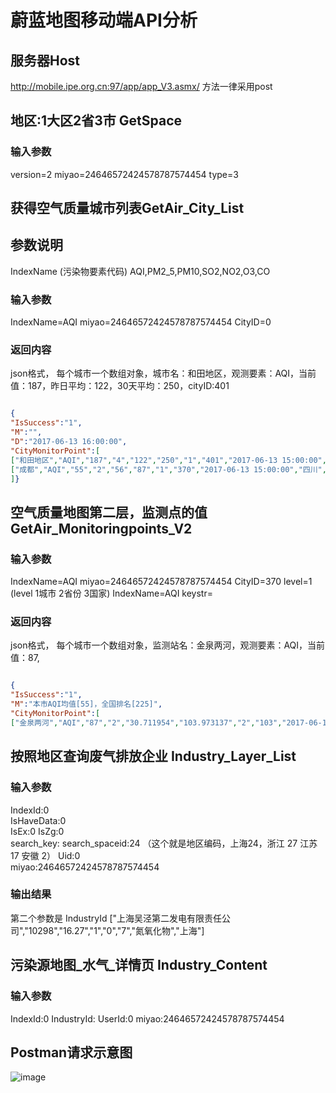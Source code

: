 # 蔚蓝地图移动端API分析
## 服务器Host
http://mobile.ipe.org.cn:97/app/app_V3.asmx/
方法一律采用post



## 地区:1大区2省3市 GetSpace
### 输入参数
version=2
miyao=24646572424578787574454
type=3




## 获得空气质量城市列表GetAir_City_List

## 参数说明
IndexName  (污染物要素代码)
AQI,PM2_5,PM10,SO2,NO2,O3,CO
 


### 输入参数
IndexName=AQI
miyao=24646572424578787574454
CityID=0
### 返回内容
json格式， 每个城市一个数组对象，城市名：和田地区，观测要素：AQI，当前值：187，昨日平均：122，30天平均：250，cityID:401
```json

{
"IsSuccess":"1",
"M":"",
"D":"2017-06-13 16:00:00",
"CityMonitorPoint":[
["和田地区","AQI","187","4","122","250","1","401","2017-06-13 15:00:00","新疆","385"],
["成都","AQI","55","2","56","87","1","370","2017-06-13 15:00:00","四川","225"]
]}

```


## 空气质量地图第二层，监测点的值 GetAir_Monitoringpoints_V2
### 输入参数
IndexName=AQI
miyao=24646572424578787574454
CityID=370
level=1  (level 1城市 2省份 3国家)
IndexName=AQI
keystr=
### 返回内容
json格式， 每个城市一个数组对象，监测站名：金泉两河，观测要素：AQI，当前值：87,
```json

{
"IsSuccess":"1",
"M":"本市AQI均值[55]，全国排名[225]",
"CityMonitorPoint":[
["金泉两河","AQI","87","2","30.711954","103.973137","2","103","2017-06-13 15:00:00","成都"],["邛崃水业公司","AQI","84","2","30.414520","103.441180","2","4069","2017-06-13 15:00:00","成都"],["崇州紫园","AQI","81","2","30.629381","103.656613","2","5232","2017-06-13 15:00:00","成都"],["郫县党校","AQI","80","2","30.803105","103.877196","2","4062","2017-06-13 15:00:00","成都"],["温江临江路","AQI","79","2","30.704075","103.843602","2","5225","2017-06-13 15:00:00","成都"],["红星电站","AQI","74","2","30.817083","103.871536","2","4423","2017-06-13 15:00:00","成都"],["人民公园","AQI","73","2","30.657141","104.057246","2","110","2017-06-13 15:00:00","成都"],["温江气象站","AQI","72","2","30.746846","103.861761","2","5226","2017-06-13 15:00:00","成都"],["双流防震减灾局","AQI","64","2","30.591157","103.902297","2","5227","2017-06-13 15:00:00","成都"],["草堂寺","AQI","62","2","30.660259","104.028520","2","107","2017-06-13 14:00:00","成都"],["梁家巷","AQI","59","2","30.681839","104.084084","2","109","2017-06-13 15:00:00","成都"],["建行家属楼","AQI","59","2","30.586667","103.620000","2","4428","2017-06-13 15:00:00","成都"],["新津中学外国语实验学校","AQI","56","2","30.412166","103.826920","2","4065","2017-06-13 15:00:00","成都"],["双流区环保局","AQI","54","2","30.573130","103.920699","2","5229","2017-06-13 15:00:00","成都"],["沙河铺","AQI","53","2","30.636111","104.117778","2","108","2017-06-13 15:00:00","成都"],["蒲江县委党校","AQI","52","2","30.198026","103.502834","2","4425","2017-06-13 15:00:00","成都"],["武候科技园","AQI","50","1","30.625777","103.983736","2","5215","2017-06-13 15:00:00","成都"],["灵岩寺","AQI","49","1","31.026391","103.614140","2","106","2017-06-13 15:00:00","成都"],["简阳印鳌路","AQI","43","1","30.414167","104.539444","2","5233","2017-06-13 15:00:00","成都"],["都江堰市环保大楼","AQI","40","1","30.988287","103.659620","2","5230","2017-06-13 15:00:00","成都"],["玉林","AQI","40","1","30.625911","104.057736","2","5217","2017-06-13 15:00:00","成都"],["三瓦窑","AQI","38","1","30.605292","104.082296","2","104","2017-06-13 15:00:00","成都"],["青白江图书馆","AQI","36","1","30.876781","104.251563","2","5221","2017-06-13 15:00:00","成都"],["彭州延秀小学","AQI","35","1","30.994803","103.948784","2","5231","2017-06-13 15:00:00","成都"],["新都地税局","AQI","34","1","30.820307","104.159862","2","5223","2017-06-13 15:00:00","成都"],["丽都花园","AQI","30","1","30.630603","104.034903","2","5216","2017-06-13 15:00:00","成都"],["龙泉驿区环境监测站","AQI","30","1","30.576606","104.262334","2","4063","2017-06-13 15:00:00","成都"],["十里店","AQI","30","1","30.677500","104.140833","2","105","2017-06-13 15:00:00","成都"],["金中外实校","AQI","29","1","30.867172","104.413928","2","4426","2017-06-13 15:00:00","成都"],["青白江技师学院","AQI","28","1","30.823773","104.262001","2","5222","2017-06-13 15:00:00","成都"],["锦城湖","AQI","28","1","30.570872","104.042764","2","5219","2017-06-13 15:00:00","成都"],["熊猫基地","AQI","26","1","30.737297","104.144690","2","5218","2017-06-13 15:00:00","成都"],["华阳镇","AQI","25","1","30.509749","104.056897","2","5228","2017-06-13 15:00:00","成都"]]}

```


## 按照地区查询废气排放企业 Industry_Layer_List
### 输入参数
IndexId:0	
IsHaveData:0	
IsEx:0
IsZg:0	
search_key:	
search_spaceid:24	（这个就是地区编码，上海24，浙江 27 江苏 17 安徽 2）
Uid:0	
miyao:24646572424578787574454

### 输出结果
第二个参数是 IndustryId
["上海吴泾第二发电有限责任公司","10298","16.27","1","0","7","氮氧化物","上海"]


## 污染源地图_水气_详情页  Industry_Content
   
### 输入参数
IndexId:0
IndustryId:
UserId:0
miyao:24646572424578787574454


## Postman请求示意图
![image](https://hulongping.github.io/algorithm-in-gis/resource/ipeapi.png)